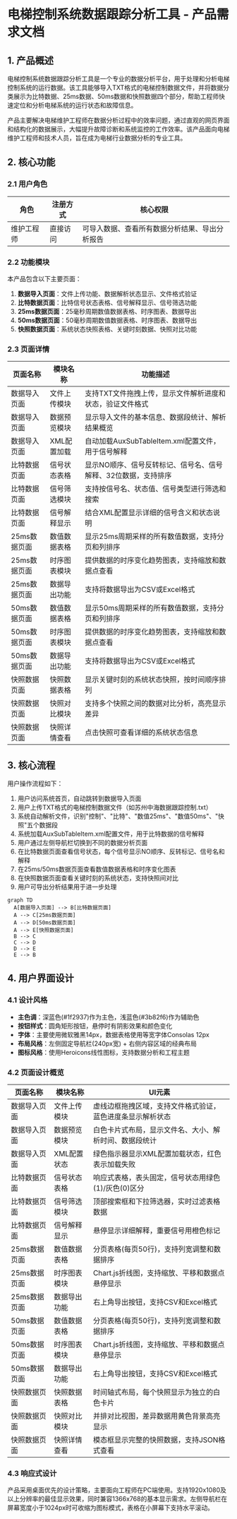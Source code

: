 # 电梯控制系统数据跟踪分析工具 - 产品需求文档

## 1. 产品概述

电梯控制系统数据跟踪分析工具是一个专业的数据分析平台，用于处理和分析电梯控制系统的运行数据。该工具能够导入TXT格式的电梯控制数据文件，并将数据分类展示为比特数据、25ms数据、50ms数据和快照数据四个部分，帮助工程师快速定位和分析电梯系统的运行状态和故障信息。

产品主要解决电梯维护工程师在数据分析过程中的效率问题，通过直观的网页界面和结构化的数据展示，大幅提升故障诊断和系统监控的工作效率。该产品面向电梯维护工程师和技术人员，旨在成为电梯行业数据分析的专业工具。

## 2. 核心功能

### 2.1 用户角色

| 角色 | 注册方式 | 核心权限 |
|------|----------|----------|
| 维护工程师 | 直接访问 | 可导入数据、查看所有数据分析结果、导出分析报告 |

### 2.2 功能模块

本产品包含以下主要页面：
1. **数据导入页面**：文件上传功能、数据解析状态显示、文件格式验证
2. **比特数据页面**：比特信号状态表格、信号解释显示、信号筛选功能
3. **25ms数据页面**：25毫秒周期数值数据表格、时序图表、数据导出
4. **50ms数据页面**：50毫秒周期数值数据表格、时序图表、数据导出
5. **快照数据页面**：系统状态快照表格、关键时刻数据、快照对比功能

### 2.3 页面详情

| 页面名称 | 模块名称 | 功能描述 |
|----------|----------|----------|
| 数据导入页面 | 文件上传模块 | 支持TXT文件拖拽上传，显示文件解析进度和状态，验证文件格式 |
| 数据导入页面 | 数据预览模块 | 显示导入文件的基本信息、数据段统计、解析结果概览 |
| 数据导入页面 | XML配置加载 | 自动加载AuxSubTableItem.xml配置文件，用于信号解释 |
| 比特数据页面 | 信号状态表格 | 显示NO顺序、信号反转标记、信号名、信号解释、32位数据，支持排序 |
| 比特数据页面 | 信号筛选模块 | 支持按信号名、状态值、信号类型进行筛选和搜索 |
| 比特数据页面 | 信号解释显示 | 结合XML配置显示详细的信号含义和状态说明 |
| 25ms数据页面 | 数值数据表格 | 显示25ms周期采样的所有数值数据，支持分页和列排序 |
| 25ms数据页面 | 时序图表模块 | 提供数据的时序变化趋势图表，支持缩放和数据点查看 |
| 25ms数据页面 | 数据导出功能 | 支持将数据导出为CSV或Excel格式 |
| 50ms数据页面 | 数值数据表格 | 显示50ms周期采样的所有数值数据，支持分页和列排序 |
| 50ms数据页面 | 时序图表模块 | 提供数据的时序变化趋势图表，支持缩放和数据点查看 |
| 50ms数据页面 | 数据导出功能 | 支持将数据导出为CSV或Excel格式 |
| 快照数据页面 | 快照数据表格 | 显示关键时刻的系统状态快照，按时间顺序排列 |
| 快照数据页面 | 快照对比模块 | 支持多个快照之间的数据对比分析，高亮显示差异 |
| 快照数据页面 | 快照详情查看 | 点击快照可查看详细的系统状态信息 |

## 3. 核心流程

用户操作流程如下：
1. 用户访问系统首页，自动跳转到数据导入页面
2. 用户上传TXT格式的电梯控制数据文件（如苏州中海数据跟踪控制.txt）
3. 系统自动解析文件，识别"控制"、"比特"、"数值25ms"、"数值50ms"、"快照"五个数据段
4. 系统加载AuxSubTableItem.xml配置文件，用于比特数据的信号解释
5. 用户通过左侧导航栏切换到不同的数据分析页面
6. 在比特数据页面查看信号状态，每个信号显示NO顺序、反转标记、信号名和解释
7. 在25ms/50ms数据页面查看数值数据表格和时序变化图表
8. 在快照数据页面查看关键时刻的系统状态，支持快照间对比
9. 用户可导出分析结果用于进一步处理

```mermaid
graph TD
  A[数据导入页面] --> B[比特数据页面]
  A --> C[25ms数据页面]
  A --> D[50ms数据页面]
  A --> E[快照数据页面]
  B --> C
  C --> D
  D --> E
  E --> B
```

## 4. 用户界面设计

### 4.1 设计风格

- **主色调**：深蓝色(#1f2937)作为主色，浅蓝色(#3b82f6)作为辅助色
- **按钮样式**：圆角矩形按钮，悬停时有阴影效果和颜色变化
- **字体**：主要使用微软雅黑14px，数据表格使用等宽字体Consolas 12px
- **布局风格**：左侧固定导航栏(240px宽) + 右侧内容区域的经典布局
- **图标风格**：使用Heroicons线性图标，支持数据分析和工程主题

### 4.2 页面设计概览

| 页面名称 | 模块名称 | UI元素 |
|----------|----------|--------|
| 数据导入页面 | 文件上传模块 | 虚线边框拖拽区域，支持文件格式验证，蓝色进度条显示解析状态 |
| 数据导入页面 | 数据预览模块 | 白色卡片式布局，显示文件名、大小、解析时间、数据段统计 |
| 数据导入页面 | XML配置状态 | 绿色指示器显示XML配置加载状态，红色表示加载失败 |
| 比特数据页面 | 信号状态表格 | 响应式表格，表头固定，信号状态用绿色(1)/灰色(0)区分 |
| 比特数据页面 | 信号筛选模块 | 顶部搜索框和下拉筛选器，实时过滤表格数据 |
| 比特数据页面 | 信号解释显示 | 悬停显示详细解释，重要信号用橙色标记 |
| 25ms数据页面 | 数值数据表格 | 分页表格(每页50行)，支持列宽调整和数据排序 |
| 25ms数据页面 | 时序图表模块 | Chart.js折线图，支持缩放、平移和数据点悬停显示 |
| 25ms数据页面 | 数据导出功能 | 右上角导出按钮，支持CSV和Excel格式 |
| 50ms数据页面 | 数值数据表格 | 分页表格(每页50行)，支持列宽调整和数据排序 |
| 50ms数据页面 | 时序图表模块 | Chart.js折线图，支持缩放、平移和数据点悬停显示 |
| 50ms数据页面 | 数据导出功能 | 右上角导出按钮，支持CSV和Excel格式 |
| 快照数据页面 | 快照数据表格 | 时间轴式布局，每个快照显示为独立的白色卡片 |
| 快照数据页面 | 快照对比模块 | 并排对比视图，差异数据用黄色背景高亮显示 |
| 快照数据页面 | 快照详情查看 | 模态框显示完整的快照数据，支持JSON格式查看 |

### 4.3 响应式设计

产品采用桌面优先的设计策略，主要面向工程师在PC端使用。支持1920x1080及以上分辨率的最佳显示效果，同时兼容1366x768的基本显示需求。左侧导航栏在屏幕宽度小于1024px时可收缩为图标模式，表格在小屏幕下支持水平滚动。